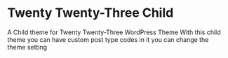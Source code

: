 # Twenty Twenty-Three Child
A Child theme for Twenty Twenty-Three WordPress Theme
With this child theme you can have custom post type codes in it you can change the theme setting
